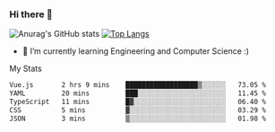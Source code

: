 ### Hi there 👋

![Anurag's GitHub stats](https://github-readme-stats.vercel.app/api?username=MatteoIorio11&show_icons=true&theme=dark) 
[![Top Langs](https://github-readme-stats.vercel.app/api/top-langs/?username=MatteoIorio11&theme=dark)](https://github.com/MatteoIorio11/github-readme-stats)

- 🌱 I’m currently learning Engineering and Computer Science :)

<!--
**MatteoIorio11/MatteoIorio11** is a ✨ _special_ ✨ repository because its `README.md` (this file) appears on your GitHub profile.

Here are some ideas to get you started:

- 🔭 I’m currently working on ...
- 🌱 I’m currently learning ...
- 👯 I’m looking to collaborate on ...
- 🤔 I’m looking for help with ...
- 💬 Ask me about ...
- 📫 How to reach me: ...
- 😄 Pronouns: ...
- ⚡ Fun fact: ...
-->
My Stats
<!--START_SECTION:waka-->

```txt
Vue.js       2 hrs 9 mins    ██████████████████▒░░░░░░   73.05 %
YAML         20 mins         ███░░░░░░░░░░░░░░░░░░░░░░   11.45 %
TypeScript   11 mins         █▓░░░░░░░░░░░░░░░░░░░░░░░   06.40 %
CSS          5 mins          ▓░░░░░░░░░░░░░░░░░░░░░░░░   03.29 %
JSON         3 mins          ▒░░░░░░░░░░░░░░░░░░░░░░░░   01.98 %
```

<!--END_SECTION:waka-->
